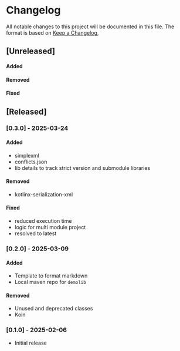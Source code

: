 # Changelog

All notable changes to this project will be documented in this file.
The format is based on [Keep a Changelog](https://keepachangelog.com/en/1.1.0/),

## [Unreleased]

#### Added

#### Removed

#### Fixed


## [Released]

### [0.3.0] - 2025-03-24
#### Added
- simplexml
- conflicts.json
- lib details to track strict version and submodule libraries

#### Removed
- kotlinx-serialization-xml

#### Fixed
- reduced execution time
- logic for multi module project
- resolved to latest


### [0.2.0] - 2025-03-09
#### Added
- Template to format markdown
- Local maven repo for `demolib`

#### Removed
- Unused and deprecated classes
- Koin

### [0.1.0] - 2025-02-06
- Initial release